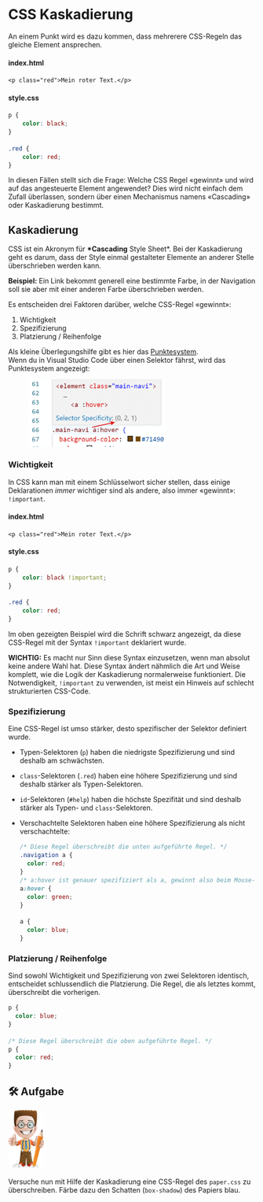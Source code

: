 # CSS Kaskadierung

An einem Punkt wird es dazu kommen, dass mehrerere CSS-Regeln das gleiche Element ansprechen.

#### index.html

```markup
<p class="red">Mein roter Text.</p>
```

#### style.css

```css
p {
    color: black;
}

.red {
    color: red;
}
```

In diesen Fällen stellt sich die Frage: Welche CSS Regel «gewinnt» und wird auf das angesteuerte Element angewendet? Dies wird nicht einfach dem Zufall überlassen, sondern über einen Mechanismus namens «Cascading» oder Kaskadierung bestimmt.

## Kaskadierung

CSS ist ein Akronym für **\*Cascading** Style Sheet\*. Bei der Kaskadierung geht es darum, dass der Style einmal gestalteter Elemente an anderer Stelle überschrieben werden kann.&#x20;

**Beispiel:** Ein Link bekommt generell eine bestimmte Farbe, in der Navigation soll sie aber mit einer anderen Farbe überschrieben werden.&#x20;

Es entscheiden drei Faktoren darüber, welche CSS-Regel «gewinnt»:

1. Wichtigkeit
2. Spezifizierung
3. Platzierung / Reihenfolge

Als kleine Überlegungshilfe gibt es hier das [Punktesystem](https://github.com/johannesE/modul-101/tree/7ef76a9c9f706911092af198dd248f9a2832f329/Tag%201/04%20CSS/05%20Kaskadierung/src/kaskadierung\_spezifikation.pdf). \
Wenn du in Visual Studio Code über einen Selektor fährst, wird das Punktesystem angezeigt:&#x20;

<div align="left">

<figure><img src="../../.gitbook/assets/css-specifity-small.gif" alt=""><figcaption></figcaption></figure>

</div>

### Wichtigkeit

In CSS kann man mit einem Schlüsselwort sicher stellen, dass einige Deklarationen _immer_ wichtiger sind als andere, also immer «gewinnt»: `!important`.

#### index.html

```markup
<p class="red">Mein roter Text.</p>
```

#### style.css

```css
p {
    color: black !important;
}

.red {
    color: red;
}
```

Im oben gezeigten Beispiel wird die Schrift schwarz angezeigt, da diese CSS-Regel mit der Syntax `!important` deklariert wurde.

**WICHTIG:** Es macht nur Sinn diese Syntax einzusetzen, wenn man absolut keine andere Wahl hat. Diese Syntax ändert nähmlich die Art und Weise komplett, wie die Logik der Kaskadierung normalerweise funktioniert. Die Notwendigkeit, `!important` zu verwenden, ist meist ein Hinweis auf schlecht strukturierten CSS-Code.

### Spezifizierung

Eine CSS-Regel ist umso stärker, desto spezifischer der Selektor definiert wurde.

* Typen-Selektoren (`p`) haben die niedrigste Spezifizierung und sind deshalb am schwächsten.
* `class`-Selektoren (`.red`) haben eine höhere Spezifizierung und sind deshalb stärker als Typen-Selektoren.
* `id`-Selektoren (`#help`) haben die höchste Spezifität und sind deshalb stärker als Typen- und `class`-Selektoren.
*   Verschachtelte Selektoren haben eine höhere Spezifizierung als nicht verschachtelte:&#x20;

    ```css
    /* Diese Regel überschreibt die unten aufgeführte Regel. */
    .navigation a {
      color: red;
    }
    /* a:hover ist genauer spezifiziert als a, gewinnt also beim Mouse-Over */
    a:hover {
      color: green;
    }

    a {
      color: blue;
    }
    ```

### Platzierung / Reihenfolge

Sind sowohl Wichtigkeit und Spezifizierung von zwei Selektoren identisch, entscheidet schlussendlich die Platzierung. Die Regel, die als letztes kommt, überschreibt die vorherigen.&#x20;

```css
p {
  color: blue;
}

/* Diese Regel überschreibt die oben aufgeführte Regel. */
p {
  color: red;
}
```

## 🛠️ Aufgabe

![](../../.gitbook/assets/ralph.png)

Versuche nun mit Hilfe der Kaskadierung eine CSS-Regel des `paper.css` zu überschreiben. Färbe dazu den Schatten (`box-shadow`) des Papiers blau.
